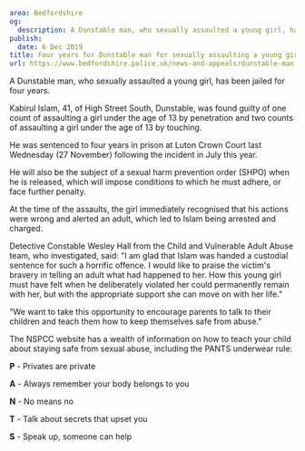 ```yaml
area: Bedfordshire
og:
  description: A Dunstable man, who sexually assaulted a young girl, has been jailed for four years.
publish:
  date: 6 Dec 2019
title: Four years for Dunstable man for sexually assaulting a young girl
url: https://www.bedfordshire.police.uk/news-and-appeals/dunstable-man-sexually-assaulting-dec19
```

A Dunstable man, who sexually assaulted a young girl, has been jailed for four years.

Kabirul Islam, 41, of High Street South, Dunstable, was found guilty of one count of assaulting a girl under the age of 13 by penetration and two counts of assaulting a girl under the age of 13 by touching.

He was sentenced to four years in prison at Luton Crown Court last Wednesday (27 November) following the incident in July this year.

He will also be the subject of a sexual harm prevention order (SHPO) when he is released, which will impose conditions to which he must adhere, or face further penalty.

At the time of the assaults, the girl immediately recognised that his actions were wrong and alerted an adult, which led to Islam being arrested and charged.

Detective Constable Wesley Hall from the Child and Vulnerable Adult Abuse team, who investigated, said: "I am glad that Islam was handed a custodial sentence for such a horrific offence. I would like to praise the victim's bravery in telling an adult what had happened to her. How this young girl must have felt when he deliberately violated her could permanently remain with her, but with the appropriate support she can move on with her life."

"We want to take this opportunity to encourage parents to talk to their children and teach them how to keep themselves safe from abuse."

The NSPCC website has a wealth of information on how to teach your child about staying safe from sexual abuse, including the PANTS underwear rule:

**P** - Privates are private

**A** - Always remember your body belongs to you

**N** - No means no

**T** - Talk about secrets that upset you

**S** - Speak up, someone can help
